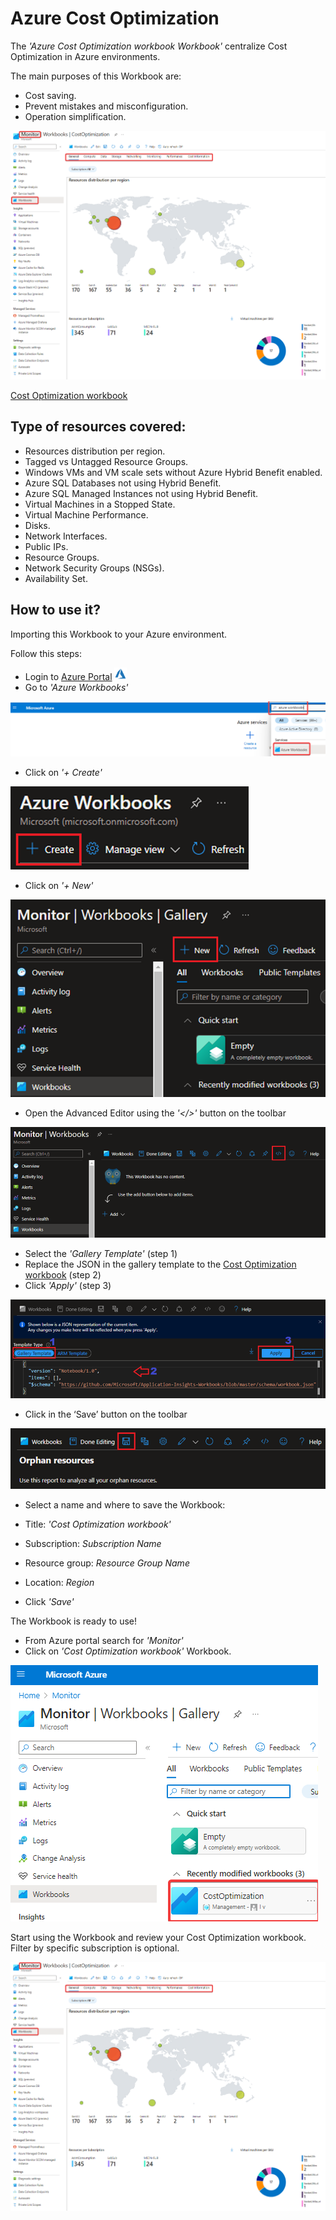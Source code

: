 # Azure Cost Optimization

The _'Azure Cost Optimization workbook Workbook'_ centralize Cost Optimization in Azure environments.

The main purposes of this Workbook are:
* Cost saving.
* Prevent mistakes and misconfiguration.
* Operation simplification.

![image](../../docs/images/costOptimizationWorkbook/CostOptimizationWorkbook.png)

[Cost Optimization workbook](https://raw.githubusercontent.com/Azure/avdaccelerator/main/workload/workbooks/costOptimizationWorkbook/costOptimization.workbook)

## Type of resources covered:

* Resources distribution per region.
* Tagged vs Untagged Resource Groups.
* Windows VMs and VM scale sets without Azure Hybrid Benefit enabled.
* Azure SQL Databases not using Hybrid Benefit.
* Azure SQL Managed Instances not using Hybrid Benefit.
* Virtual Machines in a Stopped State.
* Virtual Machine Performance.
* Disks.
* Network Interfaces.
* Public IPs.
* Resource Groups.
* Network Security Groups (NSGs).
* Availability Set.

## How to use it?

Importing this Workbook to your Azure environment.

Follow this steps:

* Login to [Azure Portal](https://portal.azure.com/) <img src="../../docs/icons/azure.png" width="20" height="20">
* Go to _'Azure Workbooks'_

![Cost optimization workbook 1](../../docs/images/costOptimizationWorkbook/costoptworkbook1.png)

* Click on _'+ Create'_

![Create monitoring workbook](../../docs/images/costOptimizationWorkbook/createworkbook.png)

* Click on _'+ New'_

![New monitoring workbook](../../docs/images/costOptimizationWorkbook/newworkbook.png)

* Open the Advanced Editor using the _'</>'_ button on the toolbar

![Edit monitoring workbook](../../docs/images/costOptimizationWorkbook/editworkbook.png)

* Select the _'Gallery Template'_ (step 1)
* Replace the JSON in the gallery template to the [Cost Optimization workbook](https://raw.githubusercontent.com/Azure/avdaccelerator/main/workload/workbooks/costOptimizationWorkbook/costOptimization.workbook) (step 2)
* Click _'Apply'_ (step 3)

![Apply monitoring workbook](../../docs/images/costOptimizationWorkbook/applyworkbook.png)

* Click in the ‘Save’ button on the toolbar

![Save monitoring workbook](../../docs/images/costOptimizationWorkbook/saveworkbook.png)

* Select a name and where to save the Workbook:

* Title: _'Cost Optimization workbook'_
* Subscription: _Subscription Name_
* Resource group: _Resource Group Name_
* Location: _Region_
* Click _'Save'_
  
The Workbook is ready to use!

* From Azure portal search for _'Monitor'_
* Click on _'Cost Optimization workbook'_ Workbook.

![Monitoring workbook](../../docs/images/costOptimizationWorkbook/monitorworkbook.png)

Start using the Workbook and review your Cost Optimization workbook.
Filter by specific subscription is optional.

![Cost optimization workbook](../../docs/images/costOptimizationWorkbook/CostOptimizationWorkbook.png)
